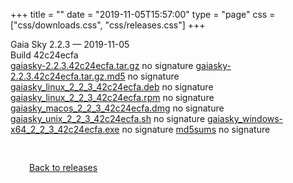 +++
title = ""
date = "2019-11-05T15:57:00"
type = "page"
css = ["css/downloads.css", "css/releases.css"]
+++

<div class="download-container">
<div id="download-title">
<i class="fa-solid fa-tag"></i>
Gaia Sky <span class="downloads-version">2.2.3</span> — <i class="fa-solid fa-clock"></i>
<time class="downloads-releasedate" datetime="2019-11-05T15:57:00" title="Published: 2019-11-05T15:57:00">2019-11-05</time></div>
<div class="downloads-build">Build 42c24ecfa</div>
<div class="download-section">
<a href="https://gaia.ari.uni-heidelberg.de/gaiasky/releases/2.2.3.42c24ecfa/gaiasky-2.2.3.42c24ecfa.tar.gz" class="download-button">gaiasky-2.2.3.42c24ecfa.tar.gz</a>
<span class="signature">no signature</span>
<a href="https://gaia.ari.uni-heidelberg.de/gaiasky/releases/2.2.3.42c24ecfa/gaiasky-2.2.3.42c24ecfa.tar.gz.md5" class="download-button">gaiasky-2.2.3.42c24ecfa.tar.gz.md5</a>
<span class="signature">no signature</span>
<a href="https://gaia.ari.uni-heidelberg.de/gaiasky/releases/2.2.3.42c24ecfa/gaiasky_linux_2_2_3_42c24ecfa.deb" class="download-button">gaiasky_linux_2_2_3_42c24ecfa.deb</a>
<span class="signature">no signature</span>
<a href="https://gaia.ari.uni-heidelberg.de/gaiasky/releases/2.2.3.42c24ecfa/gaiasky_linux_2_2_3_42c24ecfa.rpm" class="download-button">gaiasky_linux_2_2_3_42c24ecfa.rpm</a>
<span class="signature">no signature</span>
<a href="https://gaia.ari.uni-heidelberg.de/gaiasky/releases/2.2.3.42c24ecfa/gaiasky_macos_2_2_3_42c24ecfa.dmg" class="download-button">gaiasky_macos_2_2_3_42c24ecfa.dmg</a>
<span class="signature">no signature</span>
<a href="https://gaia.ari.uni-heidelberg.de/gaiasky/releases/2.2.3.42c24ecfa/gaiasky_unix_2_2_3_42c24ecfa.sh" class="download-button">gaiasky_unix_2_2_3_42c24ecfa.sh</a>
<span class="signature">no signature</span>
<a href="https://gaia.ari.uni-heidelberg.de/gaiasky/releases/2.2.3.42c24ecfa/gaiasky_windows-x64_2_2_3_42c24ecfa.exe" class="download-button">gaiasky_windows-x64_2_2_3_42c24ecfa.exe</a>
<span class="signature">no signature</span>
<a href="https://gaia.ari.uni-heidelberg.de/gaiasky/releases/2.2.3.42c24ecfa/md5sums" class="download-button">md5sums</a>
<span class="signature">no signature</span>
</div>
</div>

<p class="center-text" style="padding: 30px;">
<i class="fa-solid fa-circle-arrow-left"></i> <a href="/downloads/releases">Back to releases</a>
</p>
